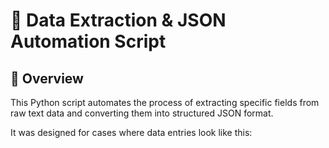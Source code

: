 # 🧩 Data Extraction & JSON Automation Script

## 📘 Overview
This Python script automates the process of extracting specific fields from raw text data and converting them into structured JSON format.  

It was designed for cases where data entries look like this:

